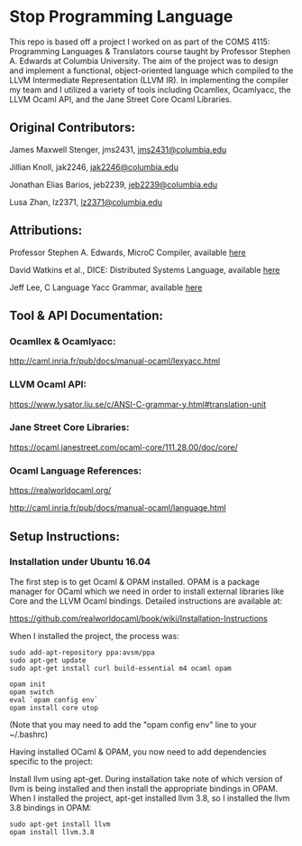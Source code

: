 # Stop Programming Language

This repo is based off a project I worked on as part of the COMS 4115: Programming Languages & Translators course taught by Professor Stephen A. Edwards at Columbia University. The aim of the project was to design and implement a functional, object-oriented language which compiled to the LLVM Intermediate Representation (LLVM IR). In implementing the compiler my team and I utilized a variety of tools including Ocamllex, Ocamlyacc, the LLVM Ocaml API, and the Jane Street Core Ocaml Libraries.

## Original Contributors:

James Maxwell Stenger, jms2431, jms2431@columbia.edu

Jillian Knoll, jak2246, jak2246@columbia.edu

Jonathan Elias Barios, jeb2239, jeb2239@columbia.edu

Lusa Zhan, lz2371, lz2371@columbia.edu

## Attributions:

Professor Stephen A. Edwards, MicroC Compiler, 
available [here](http://www1.cs.columbia.edu/~sedwards/classes/2016/4115-spring/index.html)

David Watkins et al., DICE: Distributed Systems Language, 
available [here](http://www1.cs.columbia.edu/~sedwards/classes/2015/4115-fall/index.html)

Jeff Lee, C Language Yacc Grammar, 
available [here](https://www.lysator.liu.se/c/ANSI-C-grammar-y.html#translation-unit)

## Tool & API Documentation:

### Ocamllex & Ocamlyacc:

http://caml.inria.fr/pub/docs/manual-ocaml/lexyacc.html

### LLVM Ocaml API:	 

https://www.lysator.liu.se/c/ANSI-C-grammar-y.html#translation-unit

### Jane Street Core Libraries:  

https://ocaml.janestreet.com/ocaml-core/111.28.00/doc/core/

### Ocaml Language References:

https://realworldocaml.org/

http://caml.inria.fr/pub/docs/manual-ocaml/language.html

## Setup Instructions:

### Installation under Ubuntu 16.04

The first step is to get Ocaml & OPAM installed. 
OPAM is a package manager for OCaml which we need in order to install external libraries like Core and the LLVM Ocaml bindings. 
Detailed instructions are available at:
	
https://github.com/realworldocaml/book/wiki/Installation-Instructions

When I installed the project, the process was:

	sudo add-apt-repository ppa:avsm/ppa
	sudo apt-get update
	sudo apt-get install curl build-essential m4 ocaml opam	
	
	opam init
	opam switch
	eval `opam config env`
	opam install core utop

(Note that you may need to add the "opam config env" line to your ~/.bashrc)

Having installed OCaml & OPAM, you now need to add dependencies specific to the project:

Install llvm using apt-get. 
During installation take note of which version of llvm is being installed and then install the appropriate bindings in OPAM. 
When I installed the project, apt-get installed llvm 3.8, so I installed the llvm 3.8 bindings in OPAM:

	sudo apt-get install llvm
	opam install llvm.3.8
